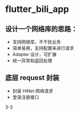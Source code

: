 # flutter_bili_app

## 设计一个网络库的思路：
- 支持网络库，不干扰业务
- 简单易用，支持配置来进行请求
- Adapter 设计，可扩展
- 统一异常和返回处理

## 底层 request 封装
- 封装 HiNet 网络请求
- 登录注册接口

3-3